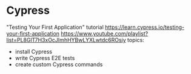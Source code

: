 # Cypress
"Testing Your First Application" tutorial
https://learn.cypress.io/testing-your-first-application
https://www.youtube.com/playlist?list=PL8GlT7H3xOcJImhHYBwLYXLwtdc6ROsiy
topics:
- install Cypress
- write Cypress E2E tests
- create custom Cypress commands
